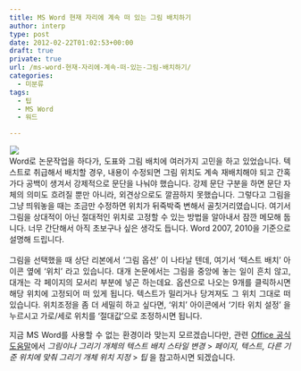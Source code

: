 ```yaml
---
title: MS Word 현재 자리에 계속 떠 있는 그림 배치하기
author: interp
type: post
date: 2012-02-22T01:02:53+00:00
draft: true
private: true
url: /ms-word-현재-자리에-계속-떠-있는-그림-배치하기/
categories:
  - 미분류
tags:
  - 팁
  - MS Word
  - 워드

---
```

<div style="text-align: justify;">
  <img src="http://www.mswordhelp.com/wp-content/uploads/2011/04/word-logo.png" align="left" hspace="1" /><br /> Word로 논문작업을 하다가, 도표와 그림 배치에 여러가지 고민을 하고 있었습니다. 텍스트로&nbsp;취급해서 배치할 경우, 내용이 수정되면 그림 위치도 계속 재배치해야 되고 간혹가다 공백이 생겨서 강제적으로 문단을 나눠야 했습니다. 강제 문단 구분을 하면 문단 자체의 의미도 흐려질 뿐만 아니라, 외견상으로도 깔끔하지 못했습니다.&nbsp;그렇다고 그림을 그냥 띄워놓을 때는 조금만 수정하면 위치가 뒤죽박죽 변해서 골칫거리였습니다.&nbsp;여기서 그림을 상대적이 아닌 절대적인 위치로 고정할 수 있는 방법을 알아내서 잠깐 메모해 둡니다. 너무 간단해서 아직 초보구나 싶은 생각도 듭니다. Word 2007, 2010을 기준으로 설명해 드립니다.
</div>

<div style="text-align: justify;">
  <br /> 그림을 선택했을 때 상단 리본에서 &#8216;그림 옵션&#8217; 이 나타날 텐데, 여기서 &#8216;텍스트 배치&#8217; 아이콘 옆에 &#8216;위치&#8217; 라고 있습니다. 대개 논문에서는 그림을 중앙에 놓는 일이 흔치 않고, 대개는 각 페이지의 모서리 부분에 넣곤 하는데요. 옵션으로 나오는 9개를 클릭하시면 해당 위치에 고정되어 떠 있게 됩니다. 텍스트가 밀리거나 당겨져도 그 위치 그대로 떠 있습니다.&nbsp;위치조정을 좀 더 세밀히 하고 싶다면, &#8216;위치&#8217; 아이콘에서 &#8216;기타 위치 설정&#8217; 을 누르시고 가로/세로 위치를 &#8216;절대값&#8217;으로 조정하시면 됩니다. &nbsp;</p> 
  
  <p>
    지금 MS Word를 사용할 수 없는 환경이라 맞는지 모르겠습니다만, 관련&nbsp;<a href="http://office.microsoft.com/ko-kr/word-help/HP005189925.aspx" target="_blank" title="[http://office.microsoft.com/ko-kr/word-help/HP005189925.aspx]로 이동합니다." rel="noopener noreferrer">Office 공식 도움말</a>에서&nbsp;<i>그림이나 그리기 개체의 텍스트 배치 스타일 변경</i> > <i>페이지, 텍스트, 다른 기준 위치에 맞춰 그리기 개체 위치 지정</i> > <i>팁&nbsp;</i>을 참고하시면 되겠습니다.</div>